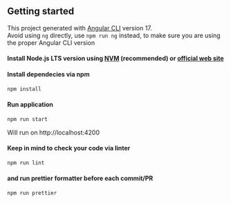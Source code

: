 ## Getting started

This project generated with [Angular CLI](https://github.com/angular/angular-cli) version 17.\
Avoid using `ng` directly, use `npm run ng` instead, to make sure you are using the proper Angular CLI version

#### Install Node.js LTS version using [NVM](https://github.com/coreybutler/nvm-windows#readme) (recommended) or [official web site](https://nodejs.org/)

#### Install dependecies via npm

```sh
npm install
```

#### Run application

```sh
npm run start
```

Will run on http://localhost:4200

#### Keep in mind to check your code via linter

```sh
npm run lint
```

#### and run prettier formatter before each commit/PR

```sh
npm run prettier
```
